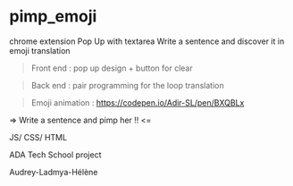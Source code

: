 # pimp_emoji

chrome extension 
Pop Up with textarea 
Write a sentence and discover it in emoji translation

> Front end : pop up design + button for clear 

> Back end : pair programming for the loop translation 

> Emoji animation : https://codepen.io/Adir-SL/pen/BXQBLx

=> Write a sentence and pimp her !! <=

JS/ CSS/ HTML 

ADA Tech School project 

Audrey-Ladmya-Hélène


